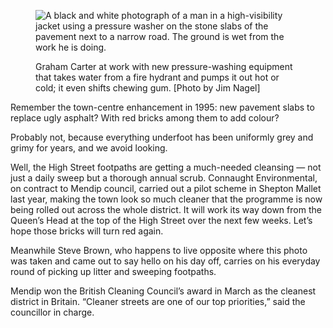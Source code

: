 <figure>
<img src="../footpath-j350.jpg" alt="A black and white photograph of a man in a high-visibility jacket using a pressure washer on the stone slabs of the pavement next to a narrow road. The ground is wet from the work he is doing.">
<figcaption>

Graham Carter at work with new pressure-washing equipment that takes
water from a fire hydrant and pumps it out hot or cold; it even shifts
chewing gum. <span class="ednote">[Photo by Jim Nagel]</span>

</figcaption>
</figure>


Remember the town-centre enhancement in 1995: new pavement slabs to
replace ugly asphalt? With red bricks among them to add colour?

Probably not, because everything underfoot has been uniformly grey and
grimy for years, and we avoid looking.

Well, the High Street footpaths are getting a much-needed cleansing —
not just a daily sweep but a thorough annual scrub. Connaught
Environmental, on contract to Mendip council, carried out a pilot scheme
in Shepton Mallet last year, making the town look so much cleaner that
the programme is now being rolled out across the whole district. It will
work its way down from the Queen’s Head at the top of the High Street
over the next few weeks. Let’s hope those bricks will turn red again.

Meanwhile Steve Brown, who happens to live opposite where this photo was
taken and came out to say hello on his day off, carries on his everyday
round of picking up litter and sweeping footpaths.

Mendip won the British Cleaning Council’s award in March as the cleanest
district in Britain. “Cleaner streets are one of our top priorities,”
said the councillor in charge.
